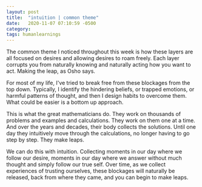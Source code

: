 ```yaml
---
layout: post
title:  "intuition | common theme"
date:   2020-11-07 07:10:59 -0500
category: 
tags: humanlearnings
---
```

The common theme I noticed throughout this week is how these layers are all focused on desires and allowing desires to roam freely. Each layer corrupts you from naturally knowing and naturally acting how you want to act. Making the leap, as Osho says.

For most of my life, I've tried to break free from these blockages from the top down. Typically, I identify the hindering beliefs, or trapped emotions, or harmful patterns of thought, and then I design habits to overcome them. What could be easier is a bottom up approach.

This is what the great mathematicians do. They work on thousands of problems and examples and calculations. They work on them one at a time. And over the years and decades, their body collects the solutions. Until one day they intuitively move through the calculations, no longer having to go step by step. They make leaps.

We can do this with intuition. Collecting moments in our day where we follow our desire, moments in our day where we answer without much thought and simply follow our true self. Over time, as we collect experiences of trusting ourselves, these blockages will naturally be released, back from where they came, and you can begin to make leaps.